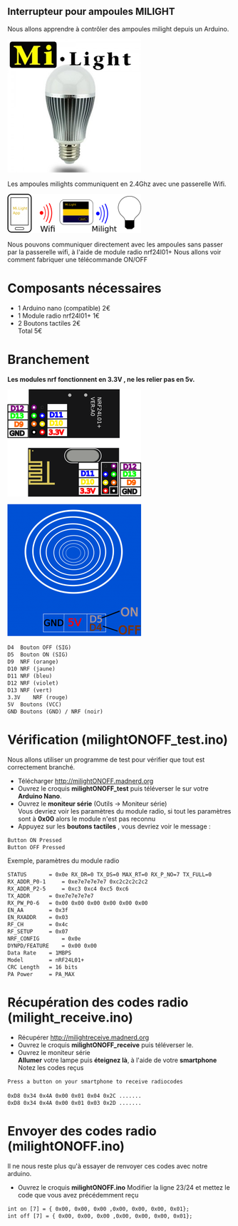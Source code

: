 Interrupteur pour ampoules MILIGHT
------------------------------------
Nous allons apprendre à contrôler des ampoules milight depuis un Arduino.

![milight](https://github.com/pigetArduino/milightONOFF/raw/master/doc/milight.png)

Les ampoules milights communiquent en 2.4Ghz avec une passerelle Wifi.

![milightRouting](https://github.com/pigetArduino/milightONOFF/raw/master/doc/milightRouting.png)

Nous pouvons communiquer directement avec les ampoules sans passer par la passerelle wifi, à l'aide de module radio nrf24l01+
Nous allons voir comment fabriquer une télécommande ON/OFF

# Composants nécessaires
* 1 Arduino nano (compatible)	2€	   
* 1 Module radio nrf24l01+	1€	   
* 2 Boutons tactiles	2€   
Total	5€    

# Branchement
**Les modules nrf fonctionnent en 3.3V , ne les relier pas en 5v.**

![nrf_pinout](https://github.com/pigetArduino/milightONOFF/raw/master/doc/nrf_pinout.png)

![touchsensor](https://github.com/pigetArduino/milightONOFF/raw/master/doc/touchsensor.png)

```
D4	Bouton OFF (SIG)
D5	Bouton ON (SIG)
D9	NRF (orange)
D10	NRF (jaune)
D11	NRF (bleu)
D12	NRF (violet)
D13	NRF (vert)
3.3V	NRF (rouge)
5V	Boutons (VCC)
GND	Boutons (GND) / NRF (noir)
```

# Vérification (milightONOFF_test.ino)
Nous allons utiliser un programme de test pour vérifier que tout est correctement branché.
* Télécharger http://milightONOFF.madnerd.org
* Ouvrez le croquis **milightONOFF_test** puis téléverser le sur votre **Arduino Nano**.     
* Ouvrez le **moniteur série** (Outils -> Moniteur série)    
Vous devriez voir les paramètres du module radio, si tout les paramètres sont à **0x00** alors le module n'est pas reconnu    
* Appuyez sur les **boutons tactiles** , vous devriez voir le message :    
````
Button ON Pressed 
Button OFF Pressed
````    

Exemple, paramètres du module radio     
```
STATUS		 = 0x0e RX_DR=0 TX_DS=0 MAX_RT=0 RX_P_NO=7 TX_FULL=0
RX_ADDR_P0-1	 = 0xe7e7e7e7e7 0xc2c2c2c2c2
RX_ADDR_P2-5	 = 0xc3 0xc4 0xc5 0xc6
TX_ADDR		 = 0xe7e7e7e7e7
RX_PW_P0-6	 = 0x00 0x00 0x00 0x00 0x00 0x00
EN_AA		 = 0x3f
EN_RXADDR	 = 0x03
RF_CH		 = 0x4c
RF_SETUP	 = 0x07
NRF_CONFIG		 = 0x0e
DYNPD/FEATURE	 = 0x00 0x00
Data Rate	 = 1MBPS
Model		 = nRF24L01+
CRC Length	 = 16 bits
PA Power	 = PA_MAX
```

# Récupération des codes radio (milight_receive.ino)
* Récupérer http://milightreceive.madnerd.org
* Ouvrez le croquis **milightONOFF_receive** puis téléverser le.
* Ouvrez le moniteur série    
**Allumer** votre lampe puis **éteignez là**, à l'aide de votre **smartphone**  
Notez les codes reçus

```
Press a button on your smartphone to receive radiocodes

0xD8 0x34 0x4A 0x00 0x01 0x04 0x2C .......
0xD8 0x34 0x4A 0x00 0x01 0x03 0x2D .......
```

# Envoyer des codes radio (milightONOFF.ino)

Il ne nous reste plus qu'à essayer de renvoyer ces codes avec notre arduino.

* Ouvrez le croquis **milightONOFF.ino**
Modifier la ligne 23/24 et mettez le code que vous avez précédemment reçu
```
int on [7] = { 0x00, 0x00, 0x00 ,0x00, 0x00, 0x00, 0x01};
int off [7] = { 0x00, 0x00, 0x00 ,0x00, 0x00, 0x00, 0x01};
```
